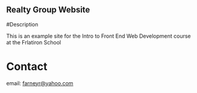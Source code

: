 Realty Group Website
---

#Description

This is an example site for the Intro to Front End Web Development course at the Frlatiron School

# Contact

email: farneyr@yahoo.com
